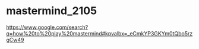 # mastermind_2105

https://www.google.com/search?q=how%20to%20play%20mastermind#kpvalbx=_eCmkYP3GKYm0tQbo5rzgCw49
